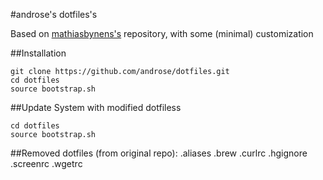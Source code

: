 #androse's dotfiles's

Based on [mathiasbynens's](https://github.com/mathiasbynens) repository, with some (minimal) customization

##Installation

```
git clone https://github.com/androse/dotfiles.git
cd dotfiles
source bootstrap.sh
```

##Update System with modified dotfiless

```
cd dotfiles
source bootstrap.sh
```

##Removed dotfiles (from original repo):
.aliases .brew .curlrc .hgignore .screenrc .wgetrc 
